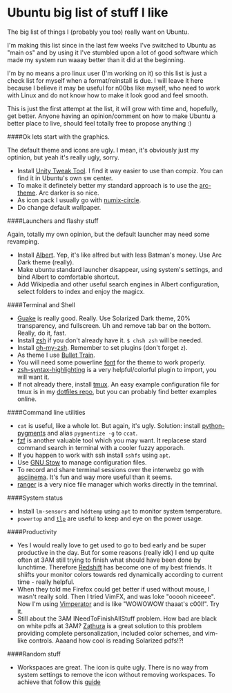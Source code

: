 # Ubuntu big list of stuff I like
The big list of things I (probably you too) really want on Ubuntu.

I'm making this list since in the last few weeks I've switched to Ubuntu as "main os" and by using it I've stumbled upon a lot of good software which made my system run waaay better than it did at the beginning. 

I'm by no means a pro linux user (I'm working on it) so this list is just a check list for myself when a format/reinstall is due. I will leave it here because I believe it may be useful for n00bs like myself, who need to work with Linux and do not know how to make it look good and feel smooth.

This is just the first attempt at the list, it will grow with time and, hopefully, get better.
Anyone having an opinion/comment on how to make Ubuntu a better place to live, should feel totally free to propose anything :)


####Ok lets start with the graphics.

The default theme and icons are ugly. I mean, it's obviously just my optinion, but yeah it's really ugly, sorry.

* Install [Unity Tweak Tool](https://apps.ubuntu.com/cat/applications/unity-tweak-tool/). I find it way easier to use than compiz. You can find it in Ubuntu's own sw center.
* To make it definetely better my standard approach is to use the [arc-theme](https://github.com/horst3180/arc-theme). Arc darker is so nice.
* As icon pack I usually go with [numix-circle](http://me4oslav.deviantart.com/art/Numix-Circle-Linux-Desktop-Icon-Theme-414741466).
* Do change default wallpaper.


####Launchers and flashy stuff

Again, totally my own opinion, but the default launcher may need some revamping.

* Install [Albert](https://github.com/ManuelSchneid3r/albert). Yep, it's like alfred but with less Batman's money. Use Arc Dark theme (really).
* Make ubuntu standard launcher disappear, using system's settings, and bind Albert to comfortable shortcut.
* Add Wikipedia and other useful search engines in Albert configuration, select folders to index and enjoy the magicx.


####Terminal and Shell

* [Guake](https://github.com/Guake/guake) is really good. Really. Use Solarized Dark theme, 20% transparency, and fullscreen. Uh and remove tab bar on the bottom. Really, do it, fast.
* Install [zsh](http://www.zsh.org/) if you don't already have it. `$ chsh zsh` will be needed.
* Install [oh-my-zsh](https://github.com/robbyrussell/oh-my-zsh). Remember to set plugins (don't forget `z`).
* As theme I use [Bullet Train](https://github.com/caiogondim/bullet-train-oh-my-zsh-theme).
* You will need some powerline [font](https://github.com/powerline/fonts) for the theme to work properly.
* [zsh-syntax-highlighting](https://github.com/zsh-users/zsh-syntax-highlighting) is a very helpful/colorful plugin to import, you will want it.
* If not already there, install [tmux](https://tmux.github.io/). An easy example configuration file for tmux is in my [dotfiles repo](https://github.com/ClonedOne/c1-dotfiles), but you can probably find better examples online.


####Command line utilities

* `cat` is useful, like a whole lot. But again, it's ugly. Solution: install [python-pygments](http://pygments.org/) and alias `pygmentize -g` to `ccat`.
* [fzf](https://github.com/junegunn/fzf) is another valuable tool which you may want. It replacese stard command search in terminal with a cooler fuzzy apporach.
* If you happen to work with ssh install `sshfs` using `apt`.
* Use [GNU Stow](https://www.gnu.org/software/stow/) to manage configuration files.
* To record and share terminal sessions over the interwebz go with [asciinema](https://asciinema.org/). It's fun and way more useful than it seems.
* [ranger](https://github.com/ranger/ranger) is a very nice file manager which works directly in the temrinal.


####System status

* Install `lm-sensors` and `hddtemp` using `apt` to monitor system temperature. 
* `powertop` and [`tlp`](http://linrunner.de/en/tlp/tlp.html) are useful to keep and eye on the power usage.


####Productivity

* Yes I would really love to get used to go to bed early and be super productive in the day. But for some reasons (really idk) I end up quite often at 3AM still trying to finish what should have been done by lunchtime. Therefore [Redshift](https://github.com/jonls/redshift) has become one of my best friends. It shiifts your monitor colors towards red dynamically according to current time - really helpful.
* When they told me Firefox could get better if used without mouse, I wasn't really sold. Then I tried VimFX, and was loke "ooooh niceeee". Now I'm using [Vimperator](https://github.com/vimperator/vimperator-labs) and is like "WOWOWOW thaaat's c00l!". Try it.
* Still about the 3AM INeedToFinishAllStuff problem. How bad are black on white pdfs at 3AM? [Zathura](https://pwmt.org/projects/zathura/) is a great solution to this problem providing complete personalization, included color schemes, and vim-like controls. Aaaand how cool is reading Solarized pdfs!?!


####Random stuff

* Workspaces are great. The icon is quite ugly. There is no way from system settings to remove the icon without removing workspaces. To achieve that follow this [guide](http://askubuntu.com/questions/38789/how-do-i-add-and-remove-the-workspace-switcher-launcher-from-the-unity-launcher)
